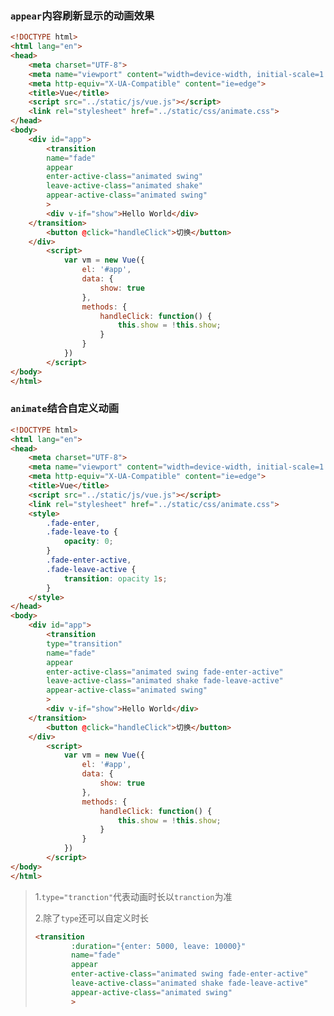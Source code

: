 ### `appear`内容刷新显示的动画效果

```html
<!DOCTYPE html>
<html lang="en">
<head>
    <meta charset="UTF-8">
    <meta name="viewport" content="width=device-width, initial-scale=1.0">
    <meta http-equiv="X-UA-Compatible" content="ie=edge">
    <title>Vue</title>
    <script src="../static/js/vue.js"></script>
    <link rel="stylesheet" href="../static/css/animate.css">
</head>
<body>
    <div id="app">
        <transition 
        name="fade" 
        appear
        enter-active-class="animated swing" 
        leave-active-class="animated shake"
        appear-active-class="animated swing"
        >
        <div v-if="show">Hello World</div>
    </transition>
        <button @click="handleClick">切换</button>
    </div>
        <script>
            var vm = new Vue({
                el: '#app',
                data: {
                    show: true
                },
                methods: {
                    handleClick: function() {
                        this.show = !this.show;
                    }
                }
            })
        </script>
</body>
</html>
```

### `animate`结合自定义动画

```html
<!DOCTYPE html>
<html lang="en">
<head>
    <meta charset="UTF-8">
    <meta name="viewport" content="width=device-width, initial-scale=1.0">
    <meta http-equiv="X-UA-Compatible" content="ie=edge">
    <title>Vue</title>
    <script src="../static/js/vue.js"></script>
    <link rel="stylesheet" href="../static/css/animate.css">
    <style>
        .fade-enter,
        .fade-leave-to {
            opacity: 0;
        }
        .fade-enter-active,
        .fade-leave-active {
            transition: opacity 1s;
        }
    </style>
</head>
<body>
    <div id="app">
        <transition 
        type="transition"
        name="fade" 
        appear
        enter-active-class="animated swing fade-enter-active" 
        leave-active-class="animated shake fade-leave-active"
        appear-active-class="animated swing"
        >
        <div v-if="show">Hello World</div>
    </transition>
        <button @click="handleClick">切换</button>
    </div>
        <script>
            var vm = new Vue({
                el: '#app',
                data: {
                    show: true
                },
                methods: {
                    handleClick: function() {
                        this.show = !this.show;
                    }
                }
            })
        </script>
</body>
</html>
```

> 1.`type="tranction"`代表动画时长以`tranction`为准
>
> 2.除了`type`还可以自定义时长
>
> ```html
> <transition 
>         :duration="{enter: 5000, leave: 10000}"
>         name="fade" 
>         appear
>         enter-active-class="animated swing fade-enter-active" 
>         leave-active-class="animated shake fade-leave-active"
>         appear-active-class="animated swing"
>         >
> ```

